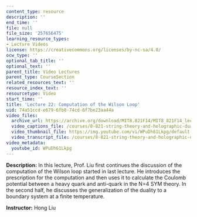 ```yaml
---
content_type: resource
description: ''
end_time: ''
file: null
file_size: '257656475'
learning_resource_types:
- Lecture Videos
license: https://creativecommons.org/licenses/by-nc-sa/4.0/
ocw_type: ''
optional_tab_title: ''
optional_text: ''
parent_title: Video Lectures
parent_type: CourseSection
related_resources_text: ''
resource_index_text: ''
resourcetype: Video
start_time: ''
title: 'Lecture 22: Computation of the Wilson Loop'
uid: 74a51ccd-e679-6fb8-74cd-6f7be23aa44a
video_files:
  archive_url: https://archive.org/download/MIT8.821F14/MIT8_821F14_lec22_300k.mp4
  video_captions_file: /courses/8-821-string-theory-and-holographic-duality-fall-2014/6fa949a060005ebd937d417ba3c4848e_WPuDh61Lkpg.vtt
  video_thumbnail_file: https://img.youtube.com/vi/WPuDh61Lkpg/default.jpg
  video_transcript_file: /courses/8-821-string-theory-and-holographic-duality-fall-2014/6f7349b6511db6a72376ded9ad1652bf_WPuDh61Lkpg.pdf
video_metadata:
  youtube_id: WPuDh61Lkpg
---
```


**Description:** In this lecture, Prof. Liu first continues the discussion of the computation of the Wilson loop started in last lecture. He introduces the prescription for the computation and then uses it to calculate the Coulomb potential between a heavy quark and anti-quark in the N=4 SYM theory. In the second half, he discusses the generalization of the duality to a boundary system at a finite temperature.

**Instructor:** Hong Liu

